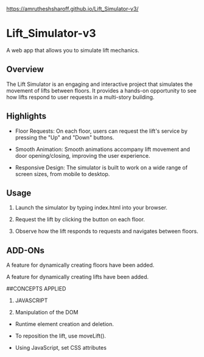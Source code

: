 https://amrutheshsharoff.github.io/Lift_Simulator-v3/
# Lift_Simulator-v3
 A web app that allows you to simulate lift mechanics.
 

## Overview

The Lift Simulator is an engaging and interactive project that simulates the movement of lifts between floors. It provides a hands-on opportunity to see how lifts respond to user requests in a multi-story building. 



## Highlights

- Floor Requests: On each floor, users can request the lift's service by pressing the "Up" and "Down" buttons.

- Smooth Animation: Smooth animations accompany lift movement and door opening/closing, improving the user experience.

- Responsive Design: The simulator is built to work on a wide range of screen sizes, from mobile to desktop.

  

## Usage

1. Launch the simulator by typing index.html into your browser.

2. Request the lift by clicking the  button on each floor.

3. Observe how the lift responds to requests and navigates between floors.

## ADD-ONs
A feature for dynamically creating floors have been added.

A feature for dynamically creating lifts have been added.

##CONCEPTS APPLIED

1. JAVASCRIPT

2. Manipulation of the DOM

 - Runtime element creation and deletion.

 - To reposition the lift, use moveLift().

 - Using JavaScript, set CSS attributes

